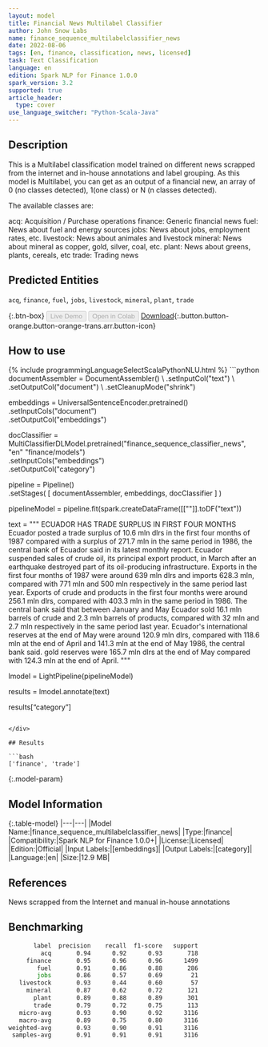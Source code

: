 ```yaml
---
layout: model
title: Financial News Multilabel Classifier
author: John Snow Labs
name: finance_sequence_multilabelclassifier_news
date: 2022-08-06
tags: [en, finance, classification, news, licensed]
task: Text Classification
language: en
edition: Spark NLP for Finance 1.0.0
spark_version: 3.2
supported: true
article_header:
  type: cover
use_language_switcher: "Python-Scala-Java"
---
```


## Description

This is a Multilabel classification model trained on different news scrapped from the internet and in-house annotations and label grouping. As this model is Multilabel, you can get as an output of a financial new, an array of 0 (no classes detected), 1(one class) or N (n classes detected).

The available classes are:

acq: Acquisition / Purchase operations
finance: Generic financial news
fuel: News about fuel and energy sources
jobs: News about jobs, employment rates, etc.
livestock: News about animales and livestock
mineral: News about mineral as copper, gold, silver, coal, etc.
plant: News about greens, plants, cereals, etc
trade: Trading news

## Predicted Entities

`acq`, `finance`, `fuel`, `jobs`, `livestock`, `mineral`, `plant`, `trade`

{:.btn-box}
<button class="button button-orange" disabled>Live Demo</button>
<button class="button button-orange" disabled>Open in Colab</button>
[Download](https://s3.amazonaws.com/auxdata.johnsnowlabs.com/finance/models/finance_sequence_multilabelclassifier_news_en_1.0.0_3.2_1659782398134.zip){:.button.button-orange.button-orange-trans.arr.button-icon}

## How to use



<div class="tabs-box" markdown="1">
{% include programmingLanguageSelectScalaPythonNLU.html %}
```python
documentAssembler = DocumentAssembler() \
    .setInputCol("text") \
    .setOutputCol("document") \
    .setCleanupMode("shrink")

embeddings = UniversalSentenceEncoder.pretrained() \
    .setInputCols("document") \
    .setOutputCol("embeddings")

docClassifier = MultiClassifierDLModel.pretrained("finance_sequence_classifier_news", "en" "finance/models")\
    .setInputCols("embeddings") \
    .setOutputCol("category")

pipeline = Pipeline() \
    .setStages(
      [
        documentAssembler,
        embeddings,
        docClassifier
      ]
    )

pipelineModel = pipeline.fit(spark.createDataFrame([[""]].toDF("text"))

text = """
ECUADOR HAS TRADE SURPLUS IN FIRST FOUR MONTHS Ecuador posted a trade surplus of 10.6 mln dlrs in the first four months of 1987 compared with a surplus of 271.7 mln in the same period in 1986, the central bank of Ecuador said in its latest monthly report. Ecuador suspended sales of crude oil, its principal export product, in March after an earthquake destroyed part of its oil-producing infrastructure. Exports in the first four months of 1987 were around 639 mln dlrs and imports 628.3 mln, compared with 771 mln and 500 mln respectively in the same period last year. Exports of crude and products in the first four months were around 256.1 mln dlrs, compared with 403.3 mln in the same period in 1986. The central bank said that between January and May Ecuador sold 16.1 mln barrels of crude and 2.3 mln barrels of products, compared with 32 mln and 2.7 mln respectively in the same period last year. Ecuador's international reserves at the end of May were around 120.9 mln dlrs, compared with 118.6 mln at the end of April and 141.3 mln at the end of May 1986, the central bank said. gold reserves were 165.7 mln dlrs at the end of May compared with 124.3 mln at the end of April.
"""

lmodel = LightPipeline(pipelineModel)

results = lmodel.annotate(text)

results[“category”]
```

</div>

## Results

```bash
['finance', 'trade']
```

{:.model-param}
## Model Information

{:.table-model}
|---|---|
|Model Name:|finance_sequence_multilabelclassifier_news|
|Type:|finance|
|Compatibility:|Spark NLP for Finance 1.0.0+|
|License:|Licensed|
|Edition:|Official|
|Input Labels:|[embeddings]|
|Output Labels:|[category]|
|Language:|en|
|Size:|12.9 MB|

## References

News scrapped from the Internet and manual in-house annotations

## Benchmarking

```bash
       label  precision    recall  f1-score   support
         acq       0.94      0.92      0.93       718
     finance       0.95      0.96      0.96      1499
        fuel       0.91      0.86      0.88       286
        jobs       0.86      0.57      0.69        21
   livestock       0.93      0.44      0.60        57
     mineral       0.87      0.62      0.72       121
       plant       0.89      0.88      0.89       301
       trade       0.79      0.72      0.75       113
   micro-avg       0.93      0.90      0.92      3116
   macro-avg       0.89      0.75      0.80      3116
weighted-avg       0.93      0.90      0.91      3116
 samples-avg       0.91      0.91      0.91      3116
```